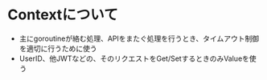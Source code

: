 # Contextについて

* 主にgoroutineが絡む処理、APIをまたぐ処理を行うとき、タイムアウト制御を適切に行うために使う
* UserID、他JWTなどの、そのリクエストをGet/SetするときのみValueを使う